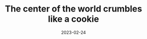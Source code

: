 ---
title: The center of the world crumbles like a cookie
description: Antarctica is already suffering heat waves that exceed 18 degrees Celsius and is melting at its edges. What's happening?
media_type: video
media_source: /assets/images/antarctica
date: 2023-02-24
permalink: how_to_control_a_fire
published: false
tags: [R, QGIS, d3js, GoogleEarthEngine, ai2html, Illustrator]
---